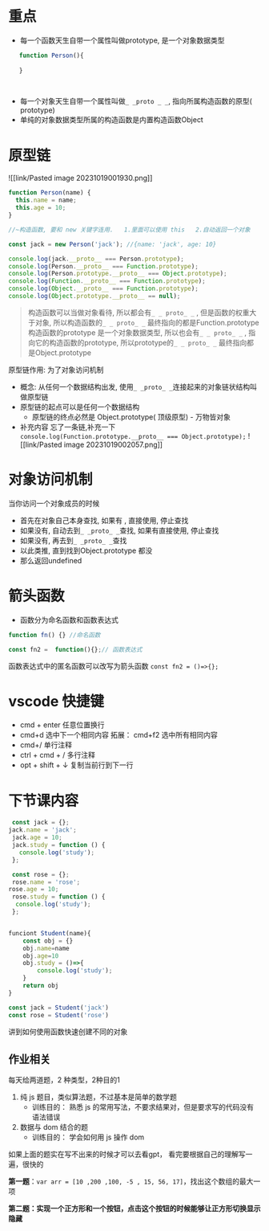 # 重点
- 每一个函数天生自带一个属性叫做prototype, 是一个对象数据类型
```js
   function Person(){
 
   }

  
```
- 每一个对象天生自带一个属性叫做`_ _proto _ _`, 指向所属构造函数的原型( prototype)
- 单纯的对象数据类型所属的构造函数是内置构造函数Object

# 原型链
![[link/Pasted image 20231019001930.png]]
```js
function Person(name) {
  this.name = name;
  this.age = 10;
}

//~构造函数, 要和 new 关键字连用.   1.里面可以使用 this   2.自动返回一个对象

const jack = new Person('jack'); //{name: 'jack', age: 10}

console.log(jack.__proto__ === Person.prototype);
console.log(Person.__proto__ === Function.prototype);
console.log(Person.prototype.__proto__ === Object.prototype);
console.log(Function.__proto__ === Function.prototype);
console.log(Object.__proto__ === Function.prototype);
console.log(Object.prototype.__proto__ == null);

```
> 构造函数可以当做对象看待, 所以都会有`_ _ proto_ _` , 但是函数的权重大于对象, 所以构造函数的`_ _ proto_ _` 最终指向的都是Function.prototype
  构造函数的prototype 是一个对象数据类型, 所以也会有`_ _ proto_ _` , 指向它的构造函数的prototype, 所以prototype的`_ _ proto_ _` 最终指向都是Object.prototype



原型链作用: 为了对象访问机制

- 概念: 从任何一个数据结构出发, 使用`_ _proto_ _`连接起来的对象链状结构叫做原型链
- 原型链的起点可以是任何一个数据结构
    - 原型链的终点必然是 Object.prototype( 顶级原型) - 万物皆对象
- 补充内容
    忘了一条链,补充一下
    `console.log(Function.prototype.__proto__ === Object.prototype);`
![[link/Pasted image 20231019002057.png]]


# 对象访问机制

当你访问一个对象成员的时候

- 首先在对象自己本身查找, 如果有 , 直接使用, 停止查找
- 如果没有, 自动去到`_ _proto_ _`查找, 如果有直接使用, 停止查找
- 如果没有, 再去到`_ _proto_ _`查找
- 以此类推, 直到找到Object.prototype 都没
- 那么返回undefined

# 箭头函数

- 函数分为命名函数和函数表达式

```jsx
function fn() {} //命名函数

const fn2 =  function(){};// 函数表达式
```

函数表达式中的匿名函数可以改写为箭头函数
 `const fn2 = ()=>{};`


# vscode 快捷键

- cmd + enter  任意位置换行
- cmd+d 选中下一个相同内容     拓展： cmd+f2  选中所有相同内容
- cmd+/  单行注释
- ctrl + cmd + /  多行注释
- opt + shift + ↓   复制当前行到下一行

# 下节课内容
```js
 const jack = {};
jack.name = 'jack';
 jack.age = 10;
 jack.study = function () {
   console.log('study');
 };

 const rose = {};
 rose.name = 'rose';
rose.age = 10;
 rose.study = function () {
  console.log('study');
 };


funciont Student(name){
    const obj = {}
    obj.name=name
    obj.age=10
    obj.study = ()=>{
        console.log('study');
    }
    return obj
}

const jack = Student('jack')
const rose = Student('rose')

```
讲到如何使用函数快速创建不同的对象

## 作业相关
每天给两道题，2 种类型，2种目的1

1. 纯 js 题目，类似算法题，不过基本是简单的数学题
    - 训练目的： 熟悉 js 的常用写法，不要求结果对，但是要求写的代码没有语法错误
2. 数据与 dom 结合的题
    - 训练目的： 学会如何用 js 操作 dom

如果上面的题实在写不出来的时候才可以去看gpt， 看完要根据自己的理解写一遍，很快的


**第一题**：`var arr = [10 ,200 ,100, -5 , 15, 56, 17]`，找出这个数组的最大一项

**第二题：实现一个正方形和一个按钮，点击这个按钮的时候能够让正方形切换显示隐藏**